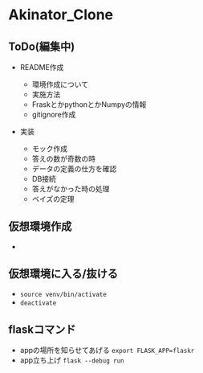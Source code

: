 # Akinator_Clone

## ToDo(編集中)
- README作成
  - 環境作成について
  - 実施方法
  - FraskとかpythonとかNumpyの情報
  - gitignore作成

- 実装
  - モック作成
  - 答えの数が奇数の時
  - データの定義の仕方を確認
  - DB接続
  - 答えがなかった時の処理
  - ベイズの定理


## 仮想環境作成
  - 

## 仮想環境に入る/抜ける
  - ```source venv/bin/activate```
  - ```deactivate```

## flaskコマンド
  - appの場所を知らせてあげる  ```export FLASK_APP=flaskr```
  - app立ち上げ ```flask --debug run```
